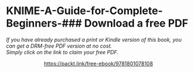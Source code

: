 # KNIME-A-Guide-for-Complete-Beginners-### Download a free PDF

 <i>If you have already purchased a print or Kindle version of this book, you can get a DRM-free PDF version at no cost.<br>Simply click on the link to claim your free PDF.</i>
<p align="center"> <a href="https://packt.link/free-ebook/9781801078108">https://packt.link/free-ebook/9781801078108 </a> </p>